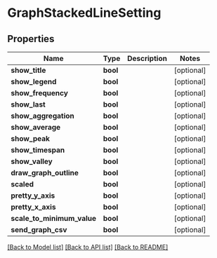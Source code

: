 # GraphStackedLineSetting

## Properties
Name | Type | Description | Notes
------------ | ------------- | ------------- | -------------
**show_title** | **bool** |  | [optional] 
**show_legend** | **bool** |  | [optional] 
**show_frequency** | **bool** |  | [optional] 
**show_last** | **bool** |  | [optional] 
**show_aggregation** | **bool** |  | [optional] 
**show_average** | **bool** |  | [optional] 
**show_peak** | **bool** |  | [optional] 
**show_timespan** | **bool** |  | [optional] 
**show_valley** | **bool** |  | [optional] 
**draw_graph_outline** | **bool** |  | [optional] 
**scaled** | **bool** |  | [optional] 
**pretty_y_axis** | **bool** |  | [optional] 
**pretty_x_axis** | **bool** |  | [optional] 
**scale_to_minimum_value** | **bool** |  | [optional] 
**send_graph_csv** | **bool** |  | [optional] 

[[Back to Model list]](../README.md#documentation-for-models) [[Back to API list]](../README.md#documentation-for-api-endpoints) [[Back to README]](../README.md)


